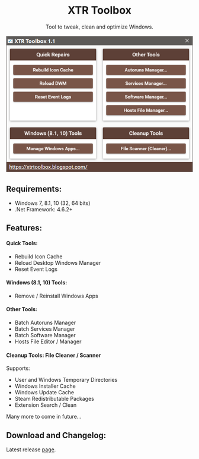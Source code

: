 <h1 align="center">
XTR Toolbox
</h1>
<p align="center">
Tool to tweak, clean and optimize Windows.
<br>
<br>
<img src="XTR_main_screenshot.png">
</p>

## Requirements:
- Windows 7, 8.1, 10 (32, 64 bits)
- .Net Framework: 4.6.2+

## Features:
#### Quick Tools:
- Rebuild Icon Cache
- Reload Desktop Windows Manager
- Reset Event Logs

#### Windows (8.1, 10) Tools:
- Remove / Reinstall Windows Apps

#### Other Tools:
- Batch Autoruns Manager
- Batch Services Manager
- Batch Software Manager
- Hosts File Editor / Manager

#### Cleanup Tools: File Cleaner / Scanner 
Supports:
- User and Windows Temporary Directories
- Windows Installer Cache
- Windows Update Cache
- Steam Redistributable Packages
- Extension Search / Clean

Many more to come in future...

## Download and Changelog:
Latest release [page](https://github.com/Zeeex/XTR-Toolbox/releases/latest).
